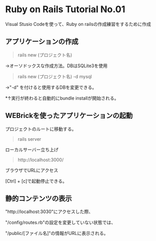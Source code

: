 # Ruby on Rails Tutorial No.01
Visual Stusio Codeを使って、Ruby on railsの作成練習をするために作成

## アプリケーションの作成
>rails new (プロジェクト名)

→オーソドックスな作成方法。DBはSQLite3を使用

>rails new (プロジェクト名) -d mysql

→"-d" を付けると使用するDBを変更できる。

*↑実行が終わると自動的にbundle installが開始される。

## WEBrickを使ったアプリケーションの起動
プロジェクトのルートに移動する。
>rails server

ローカルサーバー立ち上げ

>http://localhost:3000/

ブラウザでURLにアクセス


[Ctrl] + [c]で起動停止できる。

## 静的コンテンツの表示
"http://localhost:3030"にアクセスした際、

"/config/routes.rb"の設定を変更していない状態では、

"/public/[ファイル名]"の情報がURLに表示される。
